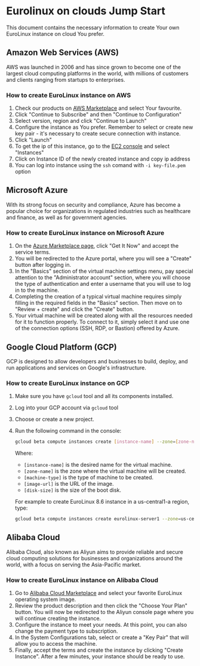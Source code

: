 # Eurolinux on clouds Jump Start

This document contains the necessary information to create Your own EuroLinux instance on cloud You prefer.

## Amazon Web Services (AWS)
AWS was launched in 2006 and has since grown to become one of the largest cloud computing platforms in the world, with millions of customers and clients ranging from startups to enterprises.

### How to create EuroLinux instance on AWS
1. Check our products on [AWS Marketplace](https://aws.amazon.com/marketplace/search/results?searchTerms=eurolinux) and select Your favourite.
2. Click "Continue to Subscribe" and then "Continue to Configuration"
3. Select version, region and click "Continue to Launch"
4. Configure the instance as You prefer. Remember to select or create new key pair - it's necessary to create secure connection with instance.
5. Click "Launch"
6. To get the ip of this instance, go to the [EC2 console](https://console.aws.amazon.com/ec2/home) and select "Instances"
7. Click on Instance ID of the newly created instance and copy ip address
8. You can log into instance using the `ssh` comand with `-i key-file.pem` option

## Microsoft Azure
With its strong focus on security and compliance, Azure has become a popular choice for organizations in regulated industries such as healthcare and finance, as well as for government agencies.

### How to create EuroLinux instance on Microsoft Azure
1. On the [Azure Marketplace page](https://azuremarketplace.microsoft.com/en-us/marketplace/apps?search=eurolinux&page=1), click "Get It Now" and accept the service terms.
2. You will be redirected to the Azure portal, where you will see a "Create" button after logging in.
3. In the "Basics" section of the virtual machine settings menu, pay special attention to the "Administrator account" section, where you will choose the type of authentication and enter a username that you will use to log in to the machine.
4. Completing the creation of a typical virtual machine requires simply filling in the required fields in the "Basics" section. Then move on to "Review + create" and click the "Create" button.
5. Your virtual machine will be created along with all the resources needed for it to function properly. To connect to it, simply select it and use one of the connection options (SSH, RDP, or Bastion) offered by Azure.

## Google Cloud Platform (GCP)
GCP is designed to allow developers and businesses to build, deploy, and run applications and services on Google's infrastructure.

### How to create EuroLinux instance on GCP
1. Make sure you have `gcloud` tool and all its components installed.
2. Log into your GCP account via `gcloud` tool
3. Choose or create a new project.
4. Run the following command in the console:
    ```bash
    gcloud beta compute instances create [instance-name] --zone=[zone-name] --machine-type=[machine-type] --subnet=default --image=[image-url] --boot-disk-size=[disk-size]
    ```

    Where:
    * `[instance-name]` is the desired name for the virtual machine.
    * `[zone-name]` is the zone where the virtual machine will be created.
    * `[machine-type]` is the type of machine to be created.
    * `[image-url]` is the URL of the image.
    * `[disk-size]` is the size of the boot disk.

    For example to create EuroLinux 8.6 instance in a us-central1-a region, type:
    ```bash
    gcloud beta compute instances create eurolinux-server1 --zone=us-central1-a --machine-type=n1-standard-1 --subnet=default --image=https://www.googleapis.com/compute/v1/projects/eurolinux-cloud/global/images/eurolinux-8-6 --boot-disk-size=10GB
    ```

## Alibaba Cloud
Alibaba Cloud, also known as Aliyun aims to provide reliable and secure cloud computing solutions for businesses and organizations around the world, with a focus on serving the Asia-Pacific market.

### How to create EuroLinux instance on Alibaba Cloud
1. Go to [Alibaba Cloud Marketplace](https://marketplace.alibabacloud.com/products?keywords=eurolinux) and select your favorite EuroLinux operating system image.
2. Review the product description and then click the "Choose Your Plan" button. You will now be redirected to the Aliyun console page where you will continue creating the instance.
3. Configure the instance to meet your needs. At this point, you can also change the payment type to subscription.
4. In the System Configurations tab, select or create a "Key Pair" that will allow you to access the machine.
5. Finally, accept the terms and create the instance by clicking "Create Instance". After a few minutes, your instance should be ready to use.